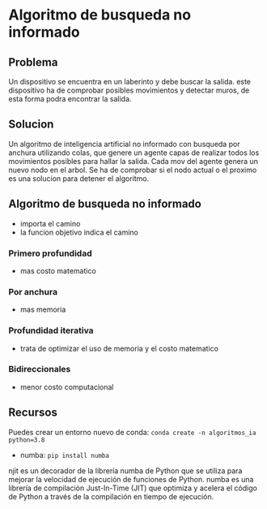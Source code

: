 # Algoritmo de busqueda no informado

## Problema
Un dispositivo se encuentra en un laberinto y debe buscar la salida. este dispositivo ha de comprobar posibles movimientos y detectar muros, de esta forma podra encontrar la salida.

## Solucion
Un algoritmo de inteligencia artificial no informado con busqueda por anchura utilizando colas, que genere un agente capas de realizar todos los movimientos posibles para hallar la salida. Cada mov del agente genera un nuevo nodo en el arbol.
Se ha de comprobar si el nodo actual o el proximo es una solucion para detener el algoritmo.

## Algoritmo de busqueda no informado
- importa el camino
- la funcion objetivo indica el camino
### Primero profundidad
- mas costo matematico
### Por anchura
- mas memoria
### Profundidad iterativa
- trata de optimizar el uso de memoria y el costo matematico
### Bidireccionales
- menor costo computacional


## Recursos
Puedes crear un entorno nuevo de conda: ```conda create -n algoritmos_ia python=3.8 ```
- numba: ```pip install numba```

njit es un decorador de la librería numba de Python que se utiliza para mejorar la velocidad de ejecución de funciones de Python. numba es una librería de compilación Just-In-Time (JIT) que optimiza y acelera el código de Python a través de la compilación en tiempo de ejecución.